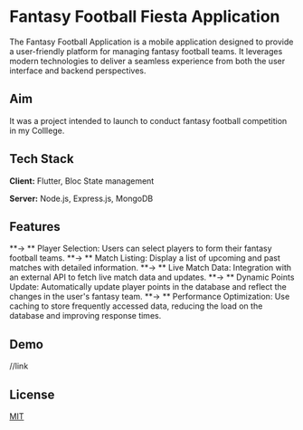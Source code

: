 
# Fantasy Football Fiesta Application

The Fantasy Football Application is a mobile application designed to provide a user-friendly platform for managing fantasy football teams. It leverages modern technologies to deliver a seamless experience from both the user interface and backend perspectives.


## Aim

It was a project intended to launch to conduct fantasy football competition in my Colllege.

## Tech Stack

**Client:** Flutter, Bloc State management

**Server:** Node.js, Express.js, MongoDB


## Features

**-> ** Player Selection: Users can select players to form their fantasy football teams.
**-> ** Match Listing: Display a list of upcoming and past matches with detailed information.
**-> ** Live Match Data: Integration with an external API to fetch live match data and updates.
**-> ** Dynamic Points Update: Automatically update player points in the database and reflect the changes in the user's fantasy team.
**-> ** Performance Optimization: Use caching to store frequently accessed data, reducing the load on the database and improving response times.


## Demo

//link


## License

[MIT](https://choosealicense.com/licenses/mit/)

